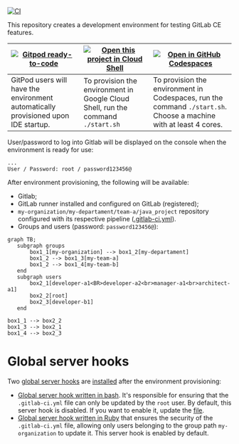 [![CI](https://github.com/danielmenezesbr/gitlab-dev-env/workflows/CI/badge.svg)](https://github.com/danielmenezesbr/gitlab-dev-env/actions)

This repository creates a development environment for testing GitLab CE features.

| [![Gitpod ready-to-code](https://gitpod.io/button/open-in-gitpod.svg)](https://gitpod.io/#https://github.com/danielmenezesbr/gitlab-dev-env) | [![Open this project in Cloud Shell](http://gstatic.com/cloudssh/images/open-btn.png)](https://console.cloud.google.com/cloudshell/open?git_repo=https://github.com/danielmenezesbr/gitlab-dev-env) | [![Open in GitHub Codespaces](https://github.com/codespaces/badge.svg)](https://github.com/codespaces/new?hide_repo_select=true&ref=main&repo=danielmenezesbr/gitlab-dev-env) |
| --- | --- | --- |
| GitPod users will have the environment automatically provisioned upon IDE startup. | To provision the environment in Google Cloud Shell, run the command `./start.sh` | To provision the environment in Codespaces, run the command `./start.sh`. Choose a machine with at least 4 cores. |

User/password to log into Gitlab will be displayed on the console when the environment is ready for use:

```
...
User / Password: root / password123456@
```

After environment provisioning, the following will be available:
 - Gitlab;
 - GitLab runner installed and configured on GitLab (registered);
 - `my-organization/my-departament/team-a/java_project` repository configured with its respective pipeline ([.gitlab-ci.yml](https://github.com/danielmenezesbr/helloworld/blob/master/.gitlab-ci.yml)).
 - Groups and users (password: `password123456@`):

 ```mermaid
graph TB;
    subgraph groups
        box1_1[my-organization] --> box1_2[my-departament]
        box1_2 --> box1_3[my-team-a]
        box1_2 --> box1_4[my-team-b]
    end
    subgraph users
        box2_1[developer-a1<BR>developer-a2<br>manager-a1<br>architect-a1]
        box2_2[root]
        box2_3[developer-b1]
    end

box1_1 --> box2_2
box1_3 --> box2_1
box1_4 --> box2_3
 ```


# Global server hooks

Two [global server hooks](https://docs.gitlab.com/ee/administration/server_hooks.html?tab=GitLab+15.10+and+earlier#create-the-global-server-hook) are [installed](https://github.com/danielmenezesbr/gitlab-dev-env/blob/master/docker-compose.yml#L20) after the environment provisioning:
- [Global server hook written in bash](https://github.com/danielmenezesbr/gitlab-dev-env/blob/master/provisioning/hooks/pre-receive.d/001-pre-receive). It's responsible for ensuring that the ```.gitlab-ci.yml``` file can only be updated by the `root` user. By default, this server hook is disabled. If you want to enable it, update the [file](https://github.com/danielmenezesbr/gitlab-dev-env/blob/master/provisioning/hooks/pre-receive.d/001-pre-receive).
- [Global server hook written in Ruby](https://github.com/danielmenezesbr/gitlab-dev-env/blob/master/provisioning/hooks/pre-receive.d/002-pre-receive) that ensures the security of the `.gitlab-ci.yml` file, allowing only users belonging to the group path `my-organization` to update it. This server hook is enabled by default.
